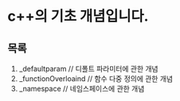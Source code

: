 # c++의 기초 개념입니다.

## 목록

1. _defaultparam // 디폴트 파라미터에 관한 개념
2. _functionOverloaind // 함수 다중 정의에 관한 개념
3. _namespace // 네임스페이스에 관한 개념

